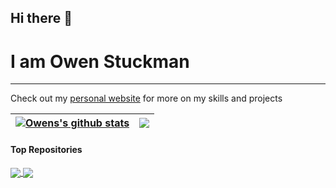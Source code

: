 ## Hi there 👋

# I am Owen Stuckman



---
Check out my [personal website](https://owenstuckman.co) for more on my skills and projects


<!--
<div align = 'center'>
  <a href="https://git.io/streak-stats"><img src="https://streak-stats.demolab.com?user=owenstuckman&theme=gruvbox&border_radius=6.3" alt="GitHub Streak" /></a>

  [My Git stats](https://github-readme-stats.vercel.app/api?username=owenstuckman&show_icons=true&theme=gruvbox&hide_rank=true&hide=stars) 
  [![Top Langs](https://github-readme-stats.vercel.app/api/top-langs/?username=owenstuckman&hide=ShaderLab,HLSL&layout=compact&theme=gruvbox)](https://github.com/owenstuckman/github-readme-stats)

</div>

-->


| <a href="https://github.com/owenstuckman/github-readme-stats"><img align="center" src="https://github-readme-stats.vercel.app/api?username=owenstuckman&show_icons=true&include_all_commits=true&theme=buefy&hide_border=true" alt="Owens's github stats" /></a> | <a href="https://github.com/owenstuckman/github-readme-stats"><img align="center" src="https://github-readme-stats.vercel.app/api/top-langs/?username=owenstuckman&layout=compact&theme=buefy&hide_border=true" /></a> |
| ------------- | ------------- |

#### Top Repositories


<a href="https://github.com/owenstuckman/github-readme-stats">
  <img align="center" src="https://github-readme-stats.vercel.app/api/pin/?username=owenstuckman&repo=github-readme-stats&theme=buefy" />
</a>
<a href="https://github.com/owenstuckman/owenstuckman.github.io">
  <img align="center" src="https://github-readme-stats.vercel.app/api/pin/?username=owenstuckman&repo=owenstuckman.github.io&theme=buefy" />
</a>

<br />
<br />



<!--
Here are some ideas to get you started:

- 🔭 I’m currently working on ...
- 🌱 I’m currently learning ...
- 👯 I’m looking to collaborate on ...
- 🤔 I’m looking for help with ...
- 💬 Ask me about ...
- 📫 How to reach me: ...
- 😄 Pronouns: ...
- ⚡ Fun fact: ...
-->
